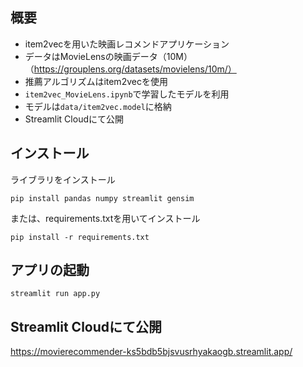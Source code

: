 ## 概要
* item2vecを用いた映画レコメンドアプリケーション
* データはMovieLensの映画データ（10M）（https://grouplens.org/datasets/movielens/10m/）
* 推薦アルゴリズムはitem2vecを使用
* `item2vec_MovieLens.ipynb`で学習したモデルを利用
* モデルは`data/item2vec.model`に格納
* Streamlit Cloudにて公開

## インストール
ライブラリをインストール
```
pip install pandas numpy streamlit gensim
```
または、requirements.txtを用いてインストール
```
pip install -r requirements.txt
```

## アプリの起動
```
streamlit run app.py
```

## Streamlit Cloudにて公開
https://movierecommender-ks5bdb5bjsvusrhyakaogb.streamlit.app/
